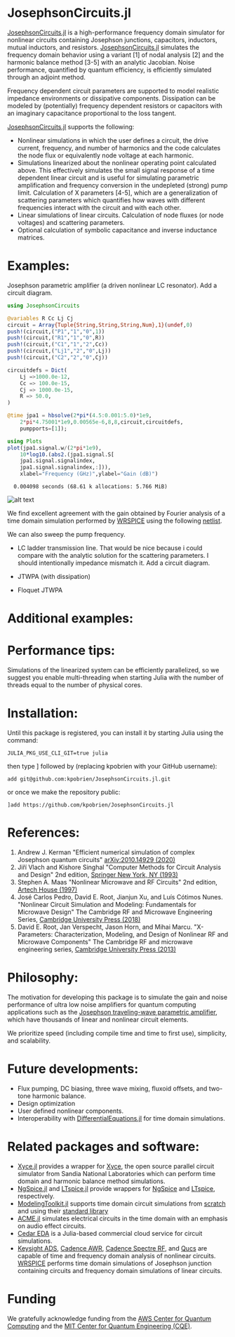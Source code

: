 
# JosephsonCircuits.jl 

[JosephsonCircuits.jl](https://github.com/kpobrien/JosephsonCircuits.jl) is a high-performance frequency domain simulator for nonlinear circuits containing Josephson junctions, capacitors, inductors, mutual inductors, and resistors. [JosephsonCircuits.jl](https://github.com/kpobrien/JosephsonCircuits.jl) simulates the frequency domain behavior using a variant [1] of nodal analysis [2] and the harmonic balance method [3-5] with an analytic Jacobian. Noise performance, quantified by quantum efficiency, is efficiently simulated through an adjoint method.

Frequency dependent circuit parameters are supported to model realistic impedance environments or dissipative components. Dissipation can be modeled by (potentially) frequency dependent resistors or capacitors with an imaginary capacitance proportional to the loss tangent.

[JosephsonCircuits.jl](https://github.com/kpobrien/JosephsonCircuits.jl) supports the following:
* Nonlinear simulations in which the user defines a circuit, the drive current, frequency, and number of harmonics and the code calculates the node flux or equivalently node voltage at each harmonic.
* Simulations linearized about the nonlinear operating point calculated above. This effectively simulates the small signal response of a time dependent linear circuit and is useful for simulating parametric amplification and frequency conversion in the undepleted (strong) pump limit. Calculation of X parameters [4-5], which are a generalization of scattering parameters which quantifies how waves with different frequencies interact with the circuit and with each other. 
* Linear simulations of linear circuits. Calculation of node fluxes (or node voltages) and scattering parameters.
* Optional calculation of symbolic capacitance and inverse inductance matrices.

# Examples:
Josephson parametric amplifier (a driven nonlinear LC resonator). Add a circuit diagram. 

```julia
using JosephsonCircuits

@variables R Cc Lj Cj
circuit = Array{Tuple{String,String,String,Num},1}(undef,0)
push!(circuit,("P1","1","0",1))
push!(circuit,("R1","1","0",R))
push!(circuit,("C1","1","2",Cc)) 
push!(circuit,("Lj1","2","0",Lj)) 
push!(circuit,("C2","2","0",Cj))

circuitdefs = Dict(
    Lj =>1000.0e-12,
    Cc => 100.0e-15,
    Cj => 1000.0e-15,
    R => 50.0,
)

@time jpa1 = hbsolve(2*pi*(4.5:0.001:5.0)*1e9,
    2*pi*4.75001*1e9,0.00565e-6,8,8,circuit,circuitdefs,
    pumpports=[1]);

using Plots
plot(jpa1.signal.w/(2*pi*1e9),
	10*log10.(abs2.(jpa1.signal.S[
	jpa1.signal.signalindex,
	jpa1.signal.signalindex,:])),
    xlabel="Frequency (GHz)",ylabel="Gain (dB)")
```
```
  0.004098 seconds (68.61 k allocations: 5.766 MiB)
```
![alt text](https://qce.mit.edu/plot.png "Title")

We find excellent agreement with the gain obtained by Fourier analysis of a time domain simulation performed by [WRSPICE](http://wrcad.com/wrspice.html) using the following [netlist]().

We can also sweep the pump frequency.

* LC ladder transmission line. That would be nice because i could compare with the analytic solution for the scattering parameters. I should intentionally impedance mismatch it. Add a circuit diagram.

* JTWPA (with dissipation)

* Floquet JTWPA

# Additional examples:

# Performance tips:
Simulations of the linearized system can be efficiently parallelized, so we suggest you enable multi-threading when starting Julia with the number of threads equal to the number of physical cores. 

# Installation:

Until this package is registered, you can install it by starting Julia using the command:
```
JULIA_PKG_USE_CLI_GIT=true julia
```
then type ] followed by (replacing kpobrien with your GitHub username):
```
add git@github.com:kpobrien/JosephsonCircuits.jl.git
```
or once we make the repository public:
```
]add https://github.com/kpobrien/JosephsonCircuits.jl
```

# References:

1. Andrew J. Kerman "Efficient numerical simulation of complex Josephson quantum circuits" [arXiv:2010.14929 (2020)](https://doi.org/10.48550/arXiv.2010.14929) 
2. Ji&#345;&#237; Vlach and Kishore Singhal "Computer Methods for Circuit Analysis and Design" 2nd edition, [Springer New York, NY (1993)](https://link.springer.com/book/9780442011949)
3. Stephen A. Maas "Nonlinear Microwave and RF Circuits" 2nd edition, [Artech House (1997)](https://us.artechhouse.com/Nonlinear-Microwave-and-RF-Circuits-Second-Edition-P1097.aspx)
4. Jos&#233; Carlos Pedro, David E. Root, Jianjun Xu, and Lu&#237;s C&#243;timos Nunes. "Nonlinear Circuit Simulation and Modeling: Fundamentals for Microwave Design" The Cambridge RF and Microwave Engineering Series, [Cambridge University Press (2018)](https://www.cambridge.org/core/books/nonlinear-circuit-simulation-and-modeling/1705F3B449B4313A2BE890599DAC0E38)
5. David E. Root, Jan Verspecht, Jason Horn, and Mihai Marcu. "X-Parameters: Characterization, Modeling, and Design of Nonlinear RF and Microwave Components" The Cambridge RF and microwave engineering series, [Cambridge University Press (2013)](https://www.cambridge.org/sb/academic/subjects/engineering/rf-and-microwave-engineering/x-parameters-characterization-modeling-and-design-nonlinear-rf-and-microwave-components)

# Philosophy:

The motivation for developing this package is to simulate the gain and noise performance of ultra low noise amplifiers for quantum computing applications such as the [Josephson traveling-wave parametric amplifier](https://www.science.org/doi/10.1126/science.aaa8525), which have thousands of linear and nonlinear circuit elements. 

We prioritize speed (including compile time and time to first use), simplicity, and scalability.

# Future developments:

* Flux pumping, DC biasing, three wave mixing, fluxoid offsets, and two-tone harmonic balance.
* Design optimization
* User defined nonlinear components.
* Interoperability with [DifferentialEquations.jl](https://github.com/SciML/DifferentialEquations.jl) for time domain simulations. 


# Related packages and software:
* [Xyce.jl](https://github.com/JuliaComputing/Xyce.jl) provides a wrapper for [Xyce](https://xyce.sandia.gov/), the open source parallel circuit simulator from Sandia National Laboratories which can perform time domain and harmonic balance method simulations.
* [NgSpice.jl](https://github.com/JuliaComputing/Ngspice.jl) and [LTspice.jl](https://github.com/cstook/LTspice.jl) provide wrappers for [NgSpice](http://ngspice.sourceforge.net/) and [LTspice](https://www.analog.com/en/design-center/design-tools-and-calculators/ltspice-simulator.html), respectively.  
* [ModelingToolkit.jl](https://github.com/SciML/ModelingToolkit.jl) supports time domain circuit simulations from [scratch](https://mtk.sciml.ai/stable/tutorials/acausal_components) and using their [standard library](https://mtkstdlib.sciml.ai/dev/tutorials/rc_circuit)
* [ACME.jl](https://github.com/HSU-ANT/ACME.jl) simulates electrical circuits in the time domain with an emphasis on audio effect circuits.
* [Cedar EDA](https://cedar-eda.com) is a Julia-based commercial cloud service for circuit simulations.
* [Keysight ADS](https://www.keysight.com/us/en/products/software/pathwave-design-software/pathwave-advanced-design-system.html), [Cadence AWR](https://www.awr.com/), [Cadence Spectre RF](https://www.cadence.com/en_US/home/tools/custom-ic-analog-rf-design/circuit-simulation/spectre-rf-option.html), and [Qucs](http://qucs.sourceforge.net/) are capable of time and frequency domain analysis of nonlinear circuits. [WRSPICE](http://wrcad.com/wrspice.html) performs time domain simulations of Josephson junction containing circuits and frequency domain simulations of linear circuits. 

# Funding
We gratefully acknowledge funding from the [AWS Center for Quantum Computing](https://aws.amazon.com/blogs/quantum-computing/announcing-the-opening-of-the-aws-center-for-quantum-computing/) and the [MIT Center for Quantum Engineering (CQE)](https://cqe.mit.edu/).
